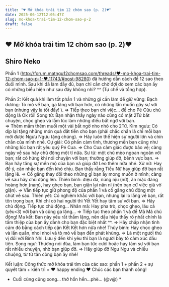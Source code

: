 ```yaml
---
title: "♥ Mở khóa trái tim 12 chòm sao (p. 2)♥"
date: 2025-06-12T12:05:47Z
slug: mo-khoa-trai-tim-12-chom-sao-p-2
draft: false
---
```


## ♥ Mở khóa trái tim 12 chòm sao (p. 2)♥

## Shiro Neko

Phần 1 (http://forum.matngu12chomsao.com/threads/♥-mo-khoa-trai-tim-12-chom-sao-p-1-♥.11743/#post-98280) đã hướng dẫn cách để 12 sao theo đuổi mình. Sau khi đã làm đầy đủ, bạn chỉ cần chờ đợi dò xem các bạn ấy có những biểu hiện như sau đây không nhỉ? ^^ (Tự chế và tổng hợp).
 
Phần 2: Kết quả khi làm tốt phần 1 và những gì cần làm để giữ vững:
Bạch dương: Tò mò về bạn, ga lăng với bạn hơn, có những lần muốn gây sự với bạn (nhưng vậy là tốt đấy! ).
=> Tiếp theo bạn chỉ việc... để cho Pé Cừu chủ động là Ok rồi!
Song tử: Bạn nhận thấy ngày nào cũng có mặt 2Tử bắt chuyện, chọc ghẹo và lắm lúc làm những điều bất ngờ với bạn.  
=> Thêm mắm thêm muối một vài bất ngờ nho nhỏ cho 2Tử.
Kim ngưu: Có dịp lại tặng những món quà đắt tiền cho bạn (phải chắc chắn là chỉ mỗi bạn mới được Ngưu Ngưu tặng chúng).
=> Hãy luôn thể hiện sự người lớn và chín chắn của mình nhé.
Cự giải: Có phần cảm tình, thương mến bạn cũng như những lúc bạn rất yêu quý Pé Cua.
=> Cho Cua cảm giác được bảo vệ; càng ngày về sau hãy chủ động một tí nữa.
Sư tử: một chú mèo ngoan ngoãn với bạn; rất có hứng khi nói chuyện với bạn; thường giúp đỡ, bênh vực bạn.
=> Bạn hãy tăng sự mến mộ của bạn và giúp đỡ Leo thêm nữa nhé.
Xử nữ: Hay để ý, cân nhắc bạn đến khó chịu. Bạn thấy rằng Tiểu Nữ hay giúp đỡ bạn rất lặng lẽ.
=> Cố gắng thay đổi theo những gì bạn ấy mong muốn ở mình; càng về sau hãy chủ động lên.
Thiên bình: điệu đà, nũng nịu (nữ), ăn mặc đàng hoàng hơn (nam), hay ghẹo bạn, bạn giận lại năn nỉ (nên bạn cứ việc giả vờ giận).
=> Vẫn tiếp tục giữ phong độ của phần 1 và cố gắng chủ động một chút về sau.
Thiên yết: Có nghiêm khắc với bạn, nhưng lại lo lắng về bạn, rất tôn trọng bạn. Khi chỉ có hai người thì Yết Yết hay tâm sự với bạn.
=> Hãy chủ động. Tiếp tục chủ động...
Nhân mã: Hay pha trò, chọc ghẹo, láu cá (yêu<3) với bạn và cũng ga lăng...
=> Tiếp tục theo phần 1 và để Mã Mã chủ động!
Ma kết: Bạn này yêu rất thầm lặng, nên dấu hiệu thấy rõ nhất chính là tấm thiệp của bạn ấy dành cho bạn đặc biệt nhất ^^.
=> Hãy chấp nhận tình cảm đó bằng cách tiếp cận Kết Kết hơn nữa nhé! 
Thủy bình: Hay chọc ghẹo và lẩn quẩn, nhoi nhoi và tò mò về bạn đến phát khùng.
=> Là một người thú vị đối với Bình Nhi. Lưu ý đến khi yêu thì bạn là người bày tỏ cảm xúc đầu tiên.
Song ngư: Thường nói đùa, làm bạn tức cười hoặc hay tâm sự với bạn rất nhiều chuyện, nhờ bạn giúp đỡ.
=> Hãy giúp đỡ Ngư Ngư và chiều chuộng, từ từ tấn công bạn ấy nhé!
 
Kết luận: Công thức mở khóa trái tim của các sao: 
phần 1 + phần 2 + sự quyết tâm + kiên trì = ♥ happy ending ♥
Chúc các bạn thành công! 
 
* Cuối cùng cũng xong... thở hổn hển...phè... (@v@) *